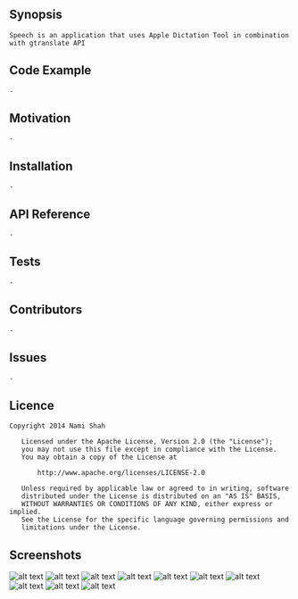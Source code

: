 ## Synopsis

    Speech is an application that uses Apple Dictation Tool in combination with gtranslate API 

## Code Example

    -

## Motivation

    -

## Installation

    -

## API Reference

    -

## Tests

    -

## Contributors

    -
    
## Issues

    -

## Licence

    Copyright 2014 Nami Shah
    
       Licensed under the Apache License, Version 2.0 (the "License");
       you may not use this file except in compliance with the License.
       You may obtain a copy of the License at
    
           http://www.apache.org/licenses/LICENSE-2.0
    
       Unless required by applicable law or agreed to in writing, software
       distributed under the License is distributed on an "AS IS" BASIS,
       WITHOUT WARRANTIES OR CONDITIONS OF ANY KIND, either express or implied.
       See the License for the specific language governing permissions and
       limitations under the License.


## Screenshots

![alt text](https://raw.githubusercontent.com/ShahNami/Speech/master/pics/1.png?raw=true "")
![alt text](https://raw.githubusercontent.com/ShahNami/Speech/master/pics/2.png?raw=true "")
![alt text](https://raw.githubusercontent.com/ShahNami/Speech/master/pics/3.png?raw=true "")
![alt text](https://raw.githubusercontent.com/ShahNami/Speech/master/pics/4.png?raw=true "")
![alt text](https://raw.githubusercontent.com/ShahNami/Speech/master/pics/5.png?raw=true "")
![alt text](https://raw.githubusercontent.com/ShahNami/Speech/master/pics/6.png?raw=true "")
![alt text](https://raw.githubusercontent.com/ShahNami/Speech/master/pics/7.png?raw=true "")
![alt text](https://raw.githubusercontent.com/ShahNami/Speech/master/pics/8.png?raw=true "")
![alt text](https://raw.githubusercontent.com/ShahNami/Speech/master/pics/9.png?raw=true "")
![alt text](https://raw.githubusercontent.com/ShahNami/Speech/master/pics/10.png?raw=true "")
